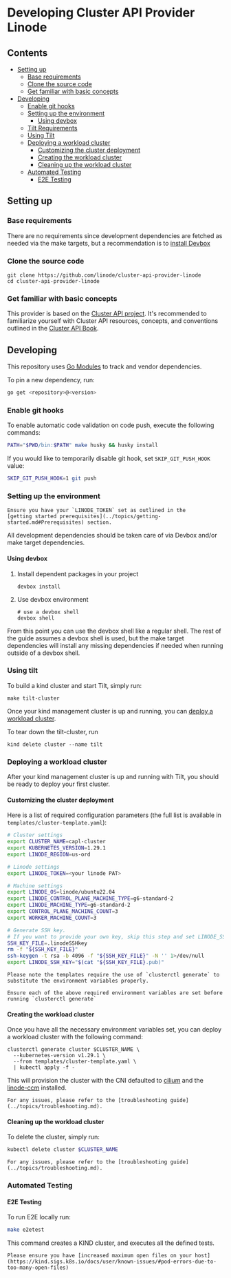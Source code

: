 # Developing Cluster API Provider Linode

## Contents

<!-- TOC depthFrom:2 -->

- [Setting up](#setting-up)
  - [Base requirements](#base-requirements)
  - [Clone the source code](#clone-the-source-code)
  - [Get familiar with basic concepts](#get-familiar-with-basic-concepts)
- [Developing](#developing)
  - [Enable git hooks](#enable-git-hooks)
  - [Setting up the environment](#setting-up-the-environment)
    - [Using devbox](#using-devbox)
  - [Tilt Requirements](#tilt-requirements)
  - [Using Tilt](#using-tilt)
  - [Deploying a workload cluster](#deploying-a-workload-cluster)
    - [Customizing the cluster deployment](#customizing-the-cluster-deployment)
    - [Creating the workload cluster](#creating-the-workload-cluster)
    - [Cleaning up the workload cluster](#cleaning-up-the-workload-cluster)
  - [Automated Testing](#automated-testing)
    - [E2E Testing](#e2e-testing)

<!-- /TOC -->

## Setting up

### Base requirements

There are no requirements since development dependencies are fetched as
needed via the make targets, but a recommendation is to
[install Devbox](https://jetpack.io/devbox/docs/installing_devbox/)

### Clone the source code

```shell
git clone https://github.com/linode/cluster-api-provider-linode
cd cluster-api-provider-linode
```

### Get familiar with basic concepts

This provider is based on the [Cluster API project](https://github.com/kubernetes-sigs/cluster-api).
It's recommended to familiarize yourself with Cluster API resources, concepts, and conventions
outlined in the [Cluster API Book](https://cluster-api.sigs.k8s.io/).

## Developing

This repository uses [Go Modules](https://github.com/golang/go/wiki/Modules)
to track and vendor dependencies.

To pin a new dependency, run:
```bash
go get <repository>@<version>
```

### Enable git hooks

To enable automatic code validation on code push, execute the following commands:

```bash
PATH="$PWD/bin:$PATH" make husky && husky install
```

If you would like to temporarily disable git hook, set `SKIP_GIT_PUSH_HOOK` value:

```bash
SKIP_GIT_PUSH_HOOK=1 git push
```

### Setting up the environment

```admonish warning
Ensure you have your `LINODE_TOKEN` set as outlined in the 
[getting started prerequisites](../topics/getting-started.md#Prerequisites) section.
```

All development dependencies should be taken care of via Devbox and/or make target dependencies.

#### Using devbox

1. Install dependent packages in your project 
   ```shell
   devbox install
   ```
2. Use devbox environment
   ```shell
   # use a devbox shell
   devbox shell
   ```

From this point you can use the devbox shell like a regular shell. 
The rest of the guide assumes a devbox shell is used, but the make target
dependencies will install any missing dependencies if needed when running
outside of a devbox shell.

### Using tilt
To build a kind cluster and start Tilt, simply run:
```shell
make tilt-cluster
```

Once your kind management cluster is up and running, you can
[deploy a workload cluster](#deploying-a-workload-cluster).

To tear down the tilt-cluster, run

```shell
kind delete cluster --name tilt
```

### Deploying a workload cluster

After your kind management cluster is up and running with Tilt, you should be ready to deploy your first cluster.

#### Customizing the cluster deployment

Here is a list of required configuration parameters (the full list is available in `templates/cluster-template.yaml`):

```bash
# Cluster settings
export CLUSTER_NAME=capl-cluster
export KUBERNETES_VERSION=1.29.1
export LINODE_REGION=us-ord

# Linode settings
export LINODE_TOKEN=<your linode PAT>

# Machine settings
export LINODE_OS=linode/ubuntu22.04
export LINODE_CONTROL_PLANE_MACHINE_TYPE=g6-standard-2
export LINODE_MACHINE_TYPE=g6-standard-2
export CONTROL_PLANE_MACHINE_COUNT=3
export WORKER_MACHINE_COUNT=3

# Generate SSH key.
# If you want to provide your own key, skip this step and set LINODE_SSH_KEY to your existing public key.
SSH_KEY_FILE=.linodeSSHkey
rm -f "${SSH_KEY_FILE}"
ssh-keygen -t rsa -b 4096 -f "${SSH_KEY_FILE}" -N '' 1>/dev/null
export LINODE_SSH_KEY="$(cat "${SSH_KEY_FILE}.pub)"
```

```admonish warning
Please note the templates require the use of `clusterctl generate` to substitute the environment variables properly.

Ensure each of the above required environment variables are set before running `clusterctl generate`
```

#### Creating the workload cluster

Once you have all the necessary environment variables set,
you can deploy a workload cluster with the following command:

```shell
clusterctl generate cluster $CLUSTER_NAME \
  --kubernetes-version v1.29.1 \
  --from templates/cluster-template.yaml \
  | kubectl apply -f -
```

This will provision the cluster with the CNI defaulted to [cilium](../topics/addons.md#cilium)
and the [linode-ccm](../topics/addons.md#ccm) installed.

```admonish question title=""
For any issues, please refer to the [troubleshooting guide](../topics/troubleshooting.md).
```

#### Cleaning up the workload cluster

To delete the cluster, simply run:

```bash
kubectl delete cluster $CLUSTER_NAME
```

```admonish question title=""
For any issues, please refer to the [troubleshooting guide](../topics/troubleshooting.md).
```

### Automated Testing

#### E2E Testing

To run E2E locally run:
```bash
make e2etest
```

This command creates a KIND cluster, and executes all the defined tests.

```admonish warning
Please ensure you have [increased maximum open files on your host](https://kind.sigs.k8s.io/docs/user/known-issues/#pod-errors-due-to-too-many-open-files)
```
